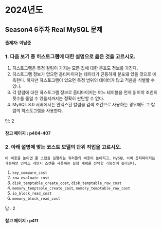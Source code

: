 # 2024년도
## Season4 6주차 Real MySQL 문제
#### 출제자: 이남준

### 1. 다음 보기 중 히스토그램에 대한 설명으로 옳은 것을 고르시오.

1. 히스토그램은 특정 칼럼이 가지는 모든 값에 대한 분포도 정보를 가진다.
2. 히스토그램 정보가 없으면 옵티마이저는 데이터가 균등하게 분포돼 있을 것으로 예측한다. 하지만 히스토그램이 있으면 특정 범위의 데이터가 많고 적음을 식별할 수 있다.
3. 각 칼럼에 대한 히스토그램 정보로 옵티마이저는 어느 테이블을 먼저 읽어야 조인의 횟수를 줄일 수 있을지까지는 정확히 판단할 수 없다.
4. MySQL 8.0 서버에서는 인덱스된 칼럼을 검색 조건으로 사용하는 경우에도 그 칼럼의 히스토그램을 사용한다.

답: 2

#### 참고 페이지 : p404-407


### 2. 아래 설명에 맞는 코스트 모델의 단위 작업을 고르시오.

```
이 비용을 높이면 풀 스캔을 실행하는 쿼리들의 비용이 높아지고, MySQL 서버 옵티마이저는 가능하면 인덱스 레인지 스캔을 사용하는 실행 계획을 선택할 가능성이 높아진다.
```
1. `key_compare_cost`
2. `row_evaluate_cost`
3. `disk_temptable_create_cost`, `disk_temptable_row_cost`
4. `memory_temptable_create_cost`, `memory_temptable_row_cost`
5. `io_block_read_cost`
6. `memory_block_read_cost`

답 : 2

#### 참고 페이지 : p411